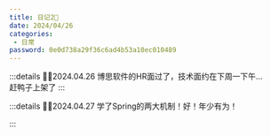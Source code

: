 ```yaml
---
title: 日记2📗
date: 2024/04/26
categories:
 - 日常
password: 0e0d738a29f36c6ad4b53a10ec010489
---
```

:::details ✍🏻2024.04.26
博思软件的HR面过了，技术面约在下周一下午...<br/>
赶鸭子上架了
:::

:::details ✍🏻2024.04.27
学了Spring的两大机制！好！年少有为！<br/>

:::